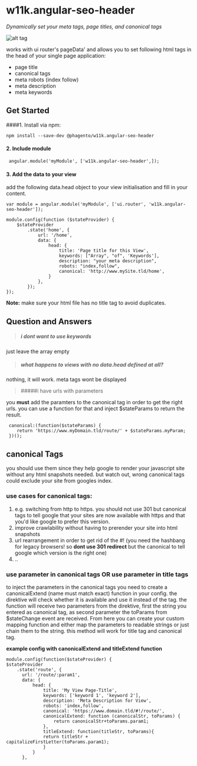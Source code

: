 # w11k.angular-seo-header
*Dynamically set your meta tags, page titles, and canonical tags*

![alt tag](http://fs2.directupload.net/images/150902/2s2nypvv.png "Screenshot Canonical Tags")

works with ui router's pageData' and allows you to set following html tags in the head of your single page application:

* page title
* canonical tags
* meta robots (index follow)
* meta description
* meta keywords


## Get Started

####1. Install via npm: 

    npm install --save-dev @phagento/w11k.angular-seo-header

#### 2. Include module
     angular.module('myModule', ['w11k.angular-seo-header',]);

#### 3. Add the data to your view

add the following data.head object to your view initialisation and fill in your content.

    var module = angular.module('myModule', ['ui.router', 'w11k.angular-seo-header']);

    module.config(function ($stateProvider) {
        $stateProvider
            .state('home', {
                url: '/home',
                data: {
                    head: {
                        title: 'Page title for this View',
                        keywords: ["Array", "of", 'Keywords'],
                        description: "your meta description",
                        robots: "index,follow",
                        canonical: 'http://www.mySite.tld/home',
                    }
                },
            });
    });







**Note:** make sure your html file has no title tag to avoid duplicates.




## Question and Answers

>##### ***i dont want to use keywords***

just leave the array empty

>##### ***what happens to views with no data.head defined at all?***

nothing, it will work. meta tags wont be displayed



> #####i have urls with parameters

you **must** add the paramters to the canonical tag in order to get the right urls. you can use a function for that and inject $stateParams to return the result.

     canonical:(function($stateParams) {
        return 'https://www.myDomain.tld/route/' + $stateParams.myParam;
     })();



## canonical Tags
you should use them since they help google to render your javascript site without any html snapshots needed. but watch out, wrong canonical tags could exclude your site from googles index.

### use cases for canonical tags:
1. e.g. switching from http to https. you should not use 301 but canonical tags to tell google that your sites are now available with https and that you'd like google to prefer this version.
2. improve crawlability without having to prerender your site into html snapshots
3. url rearrangement in order to get rid of the #! (you need the hashbang for legacy browsers! so **dont use 301 redirect** but the canonical to tell google which version is the right one)
4. ..


### use parameter in canonical tags OR use parameter in title tags
to inject the parameters in the canonical tags you need to create a canonicalExtend (name must match exact) function in your config. the direktive will check whether it is available and use it instead of the tag.
the function will receive two parameters from the direktive, first the string you entered as canonical tag, as second parameter the toParams from $stateChange event are received.
From here you can create your custom mapping function and either map the parameters to readable strings or just chain them to the string. this method will work for title tag and canonical tag.

**example config with canonicalExtend and titleExtend function**


    module.config(function($stateProvider) {
    $stateProvider
        .state('route', {
          url: '/route/:param1',
          data: {
              head: {
                  title: 'My View Page-Title',
                  keywords: ['keyword 1', 'keyword 2'],
                  description: 'Meta Description for View',
                  robots: 'index,follow',
                  canonical: 'https://www.domain.tld/#!/route/',
                  canonicalExtend: function (canonicalStr, toParams) {
                      return canonicalStr+toParams.param1;
                  },
                  titleExtend: function(titleStr, toParams){
                  return titleStr + capitalizeFirstLetter(toParams.param1);
                  }
              }
          },